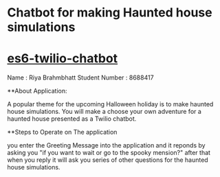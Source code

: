 # Chatbot for making Haunted house simulations

# <a href="https://github.com/rhildred/es6-twilio-chatbot" target="_blank">es6-twilio-chatbot</a>

Name : Riya Brahmbhatt
Student Number : 8688417

**About Application:

A popular theme for the upcoming Halloween holiday is to make haunted house simulations. You will make a choose your own adventure for a haunted house presented as a Twilio chatbot. 

**Steps to Operate on The application

you enter the Greeting Message into the application and it reponds by asking you "if you want to wait or go to the spooky mension?"
after that when you reply it will ask you series of other questions for the haunted house simulations.

